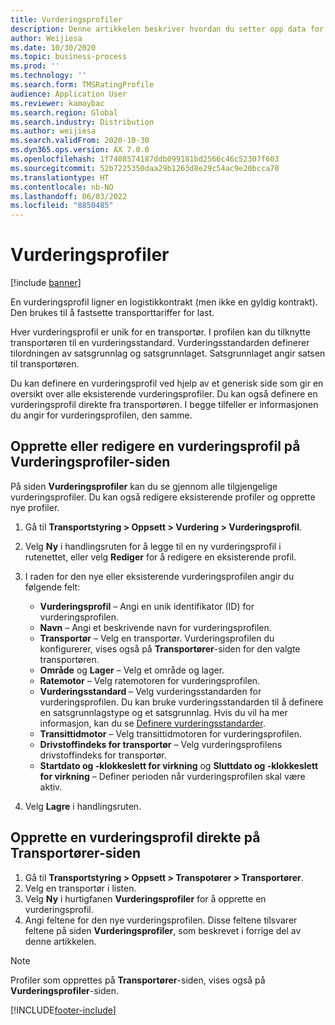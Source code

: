 ```yaml
---
title: Vurderingsprofiler
description: Denne artikkelen beskriver hvordan du setter opp data for vurderingsprofiler.
author: Weijiesa
ms.date: 10/30/2020
ms.topic: business-process
ms.prod: ''
ms.technology: ''
ms.search.form: TMSRatingProfile
audience: Application User
ms.reviewer: kamaybac
ms.search.region: Global
ms.search.industry: Distribution
ms.author: weijiesa
ms.search.validFrom: 2020-10-30
ms.dyn365.ops.version: AX 7.0.0
ms.openlocfilehash: 1f7408574187ddb099181bd2566c46c52307f603
ms.sourcegitcommit: 52b7225350daa29b1263d8e29c54ac9e20bcca70
ms.translationtype: HT
ms.contentlocale: nb-NO
ms.lasthandoff: 06/03/2022
ms.locfileid: "8850485"
---
```

# <a name="rating-profiles"></a>Vurderingsprofiler

[!include [banner](../../includes/banner.md)]

En vurderingsprofil ligner en logistikkontrakt (men ikke en gyldig kontrakt). Den brukes til å fastsette transporttariffer for last. 

Hver vurderingsprofil er unik for en transportør. I profilen kan du tilknytte transportøren til en vurderingsstandard. Vurderingsstandarden definerer tilordningen av satsgrunnlag og satsgrunnlaget. Satsgrunnlaget angir satsen til transportøren.

Du kan definere en vurderingsprofil ved hjelp av et generisk side som gir en oversikt over alle eksisterende vurderingsprofiler. Du kan også definere en vurderingsprofil direkte fra transportøren. I begge tilfeller er informasjonen du angir for vurderingsprofilen, den samme.

## <a name="create-or-edit-a-rating-profile-on-the-rating-profiles-page"></a>Opprette eller redigere en vurderingsprofil på Vurderingsprofiler-siden

På siden **Vurderingsprofiler** kan du se gjennom alle tilgjengelige vurderingsprofiler. Du kan også redigere eksisterende profiler og opprette nye profiler.

1. Gå til **Transportstyring \> Oppsett \> Vurdering \> Vurderingsprofil**.
1. Velg **Ny** i handlingsruten for å legge til en ny vurderingsprofil i rutenettet, eller velg **Rediger** for å redigere en eksisterende profil.
1. I raden for den nye eller eksisterende vurderingsprofilen angir du følgende felt:

    - **Vurderingsprofil** – Angi en unik identifikator (ID) for vurderingsprofilen.
    - **Navn** – Angi et beskrivende navn for vurderingsprofilen.
    - **Transportør** – Velg en transportør. Vurderingsprofilen du konfigurerer, vises også på **Transportører**-siden for den valgte transportøren.
    - **Område** og **Lager** – Velg et område og lager.
    - **Ratemotor** – Velg ratemotoren for vurderingsprofilen.
    - **Vurderingsstandard** – Velg vurderingsstandarden for vurderingsprofilen. Du kan bruke vurderingsstandarden til å definere en satsgrunnlagstype og et satsgrunnlag. Hvis du vil ha mer informasjon, kan du se [Definere vurderingsstandarder](set-up-rate-masters.md).
    - **Transittidmotor** – Velg transittidmotoren for vurderingsprofilen.
    - **Drivstoffindeks for transportør** – Velg vurderingsprofilens drivstoffindeks for transportør.
    - **Startdato og -klokkeslett for virkning** og **Sluttdato og -klokkeslett for virkning** – Definer perioden når vurderingsprofilen skal være aktiv.

1. Velg **Lagre** i handlingsruten.

## <a name="create-a-rating-profile-directly-on-the-shipping-carriers-page"></a>Opprette en vurderingsprofil direkte på Transportører-siden

1. Gå til **Transportstyring \> Oppsett \> Transpotører \> Transportører**.
1. Velg en transportør i listen.
1. Velg **Ny** i hurtigfanen **Vurderingsprofiler** for å opprette en vurderingsprofil.
1. Angi feltene for den nye vurderingsprofilen. Disse feltene tilsvarer feltene på siden **Vurderingsprofiler**, som beskrevet i forrige del av denne artikkelen.

> [!NOTE]
> Profiler som opprettes på **Transportører**-siden, vises også på **Vurderingsprofiler**-siden.


[!INCLUDE[footer-include](../../../includes/footer-banner.md)]
